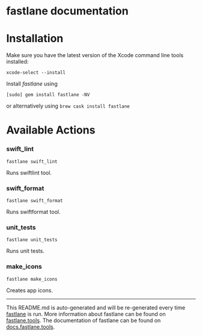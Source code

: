 fastlane documentation
================
# Installation

Make sure you have the latest version of the Xcode command line tools installed:

```
xcode-select --install
```

Install _fastlane_ using
```
[sudo] gem install fastlane -NV
```
or alternatively using `brew cask install fastlane`

# Available Actions
### swift_lint
```
fastlane swift_lint
```
Runs swiftlint tool.
### swift_format
```
fastlane swift_format
```
Runs swiftformat tool.
### unit_tests
```
fastlane unit_tests
```
Runs unit tests.
### make_icons
```
fastlane make_icons
```
Creates app icons.

----

This README.md is auto-generated and will be re-generated every time [fastlane](https://fastlane.tools) is run.
More information about fastlane can be found on [fastlane.tools](https://fastlane.tools).
The documentation of fastlane can be found on [docs.fastlane.tools](https://docs.fastlane.tools).

